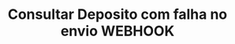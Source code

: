 ---
title: Consultar Deposito com falha no envio WEBHOOK
api:
  file: readme-hml-operations.json
  operationId: get_v1-cashin-callback-fail-agency-account
hidden: false
---